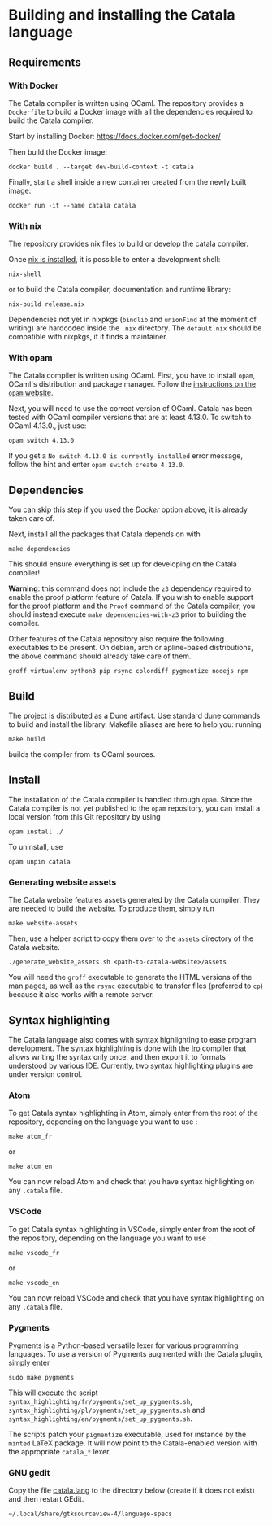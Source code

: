 # Building and installing the Catala language

## Requirements

### With Docker

The Catala compiler is written using OCaml. The repository provides a `Dockerfile`
to build a Docker image with all the dependencies required to build the Catala compiler.

Start by installing Docker: https://docs.docker.com/get-docker/

Then build the Docker image:

    docker build . --target dev-build-context -t catala

Finally, start a shell inside a new container created from the newly built image:

    docker run -it --name catala catala

### With nix

The repository provides nix files to build or develop the catala compiler.

Once [nix is installed](https://nixos.org/manual/nix/stable/#ch-installing-binary),
it is possible to enter a development shell:

    nix-shell

or to build the Catala compiler, documentation and runtime library:

    nix-build release.nix

Dependencies not yet in nixpkgs (`bindlib` and `unionFind` at the moment of writing)
are hardcoded inside the `.nix` directory. The `default.nix` should be compatible with
nixpkgs, if it finds a maintainer.

### With opam

The Catala compiler is written using OCaml. First, you have to install `opam`,
OCaml's distribution and package manager. Follow the [instructions on the `opam`
website](https://opam.ocaml.org/doc/Install.html).

Next, you will need to use the correct version of OCaml. Catala has been tested
with OCaml compiler versions that are at least 4.13.0. To switch to OCaml 4.13.0.,
just use:

    opam switch 4.13.0

If you get a `No switch 4.13.0 is currently installed` error message, follow
the hint and enter `opam switch create 4.13.0`.

## Dependencies

You can skip this step if you used the *Docker* option above, it is already taken
care of.

Next, install all the packages that Catala depends on with

    make dependencies

This should ensure everything is set up for developing on the Catala compiler!

**Warning**: this command does not include the `z3` dependency required to enable
the proof platform feature of Catala. If you wish to enable support for the
proof platform and the `Proof` command of the Catala compiler, you should
instead execute `make dependencies-with-z3` prior to building the compiler.

Other features of the Catala repository also require the following executables
to be present. On debian, arch or apline-based distributions, the above command
should already take care of them.

    groff virtualenv python3 pip rsync colordiff pygmentize nodejs npm

## Build

The project is distributed as a Dune artifact. Use standard dune commands to build
and install the library. Makefile aliases are here to help you: running

    make build

builds the compiler from its OCaml sources.

## Install

The installation of the Catala compiler is handled through `opam`. Since the
Catala compiler is not yet published to the `opam` repository, you can install
a local version from this Git repository by using

    opam install ./

To uninstall, use

    opam unpin catala

### Generating website assets

The Catala website features assets generated by the Catala compiler. They are
needed to build the website. To produce them, simply run

    make website-assets

Then, use a helper script to copy them over to the `assets` directory of the
Catala website.

    ./generate_website_assets.sh <path-to-catala-website>/assets

You will need the `groff` executable to generate the HTML versions of the man
pages, as well as the `rsync` executable to transfer files (preferred to `cp`)
because it also works with a remote server.

## Syntax highlighting

The Catala language also comes with syntax highlighting to
ease program development. The syntax highlighting is done
with the [Iro](https://eeyo.io/iro/) compiler that allows
writing the syntax only once, and then export it to formats
understood by various IDE. Currently, two syntax
highlighting plugins are under version control.

### Atom

To get Catala syntax highlighting in Atom, simply enter from
the root of the repository, depending on the language you want to use :

    make atom_fr

or

    make atom_en

You can now reload Atom and check that you have syntax highlighting on any `.catala` file.

### VSCode

To get Catala syntax highlighting in VSCode, simply enter from
the root of the repository, depending on the language you want to use :

    make vscode_fr

or

    make vscode_en

You can now reload VSCode and check that you have syntax highlighting on any `.catala` file.

### Pygments

Pygments is a Python-based versatile lexer for various
programming languages. To use a version of Pygments
augmented with the Catala plugin, simply enter

    sudo make pygments

This will execute the
script `syntax_highlighting/fr/pygments/set_up_pygments.sh`,
`syntax_highlighting/pl/pygments/set_up_pygments.sh` and
`syntax_highlighting/en/pygments/set_up_pygments.sh`.

The scripts patch your `pigmentize` executable, used for instance by the `minted` LaTeX package.
It will now point to the Catala-enabled version with the appropriate `catala_*` lexer.

### GNU gedit

Copy the file [catala.lang](syntax_highlighting/gnu_gedit/catala.lang) to the directory below (create if it does not exist) and then restart GEdit. 
```
~/.local/share/gtksourceview-4/language-specs
```
